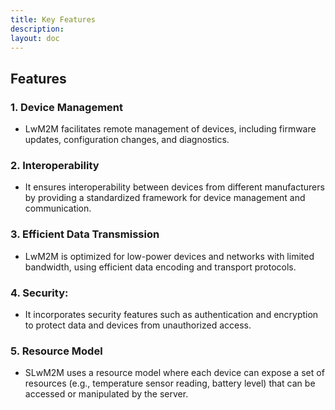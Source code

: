 ```yaml
---
title: Key Features
description:
layout: doc
---
```

## Features

### 1. Device Management 
* LwM2M facilitates remote management of devices, including firmware updates, configuration changes, and diagnostics.

### 2. Interoperability 
* It ensures interoperability between devices from different manufacturers by providing a standardized framework for device management and communication.

### 3. Efficient Data Transmission 
* LwM2M is optimized for low-power devices and networks with limited bandwidth, using efficient data encoding and transport protocols.

### 4. Security: 
* It incorporates security features such as authentication and encryption to protect data and devices from unauthorized access.

### 5. Resource Model
* SLwM2M uses a resource model where each device can expose a set of resources (e.g., temperature sensor reading, battery level) that can be accessed or manipulated by the server.